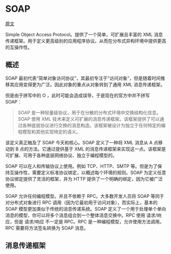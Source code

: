 # SOAP

[原文](https://docs.microsoft.com/zh-cn/previous-versions/dotnet/articles/ms995800(v=msdn.10))

Simple Object Access Protocol。提供了一个简单，可扩展且丰富的 XML 消息传递框架。用于定义更高级别的应用程序协议。从而在分布式异构环境中提供更高的互操作性。

## 概述

SOAP 最初代表“简单对象访问协议”，其最初专注于“访问对象”，但是随着时间推移其应用变得更为广泛。因此对象的重点从对象转到了通用 XML 消息传递框架。

但是由于拼写中的 O ，此时可能会造成误导，于是现在的官方中并不拼写 SOAP：
> SOAP 是一种轻量级协议，用于在分散的分布式环境中交换结构化信息。SOAP 使用 XML 技术来定义可扩展的消息传递框架。该框架提供了可以通过各种底层协议进行交换的消息构造。该框架被设计为独立于任何特定的编程模型和其他实现特定的语义。

该定义真正触及了 SOAP 今天和核心。SOAP 定义了一种将 XML 消息从 A 点移动到 B 点的方法。它通过提供基于 XML 的消息传递框架来实现这一点。该框架是可扩展、可用于各种底层网络协议、独立于编程模型的。

SOAP 可以在人和传输协议上使用。例如 TCP、HTTP、SMTP 等。但是为了保持互操作性，需要定义标准协议绑定，以概述每个环境的规则。SOAP 为定义任意协议绑定提供了灵活的框架，并为 HTTP 提供了一个明确的绑定，因为它被广泛使用。

SOAP 允许任何编程模型。并且不依赖于 RPC。大多数开发人员将 SOAP 等同于对分布式对象进行 RPC 调用（因为它最初用于访问对象），而实际上，基本的 SOAP 模型更加类似于传统的消息传递系统。SOAP 定义了一个用于处理单个单向消息的模型，你可以将多个消息组合到一个整体消息交换中。RPC 使用 请求/响应，但是 请求/响应 不一定是 RPC。RPC 是一种编程模型，允许使用方法调用。RPC 需要将方法签名转换为 SOAP 消息。

## 消息传递框架

